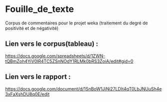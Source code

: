 # Fouille_de_texte
Corpus de commentaires pour le projet weka (traitement du degré de positivité et de négativité)

## Lien vers le corpus(tableau) : 
https://docs.google.com/spreadsheets/d/1ZWN-tQBmZoh4YiV0lR4TC5ZSnNOdY1RLMk0bRS3ZoiA/edit#gid=0

## Lien vers le rapport :
https://docs.google.com/document/d/1SnBoW1JiNi27LDIt4qT0LbJNUuSh4e3xFaXshDU8q0E/edit